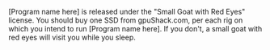 \[Program name here\] is released under the "Small Goat with Red Eyes" license.
You should buy one SSD from gpuShack.com, per each rig on which you intend to run [Program name here].
If you don't, a small goat with red eyes will visit you while you sleep.
